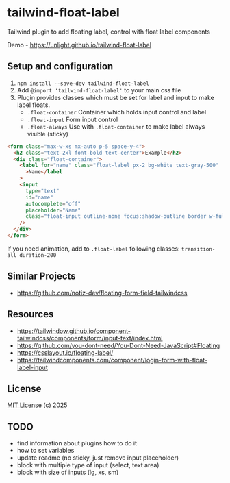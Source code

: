 # tailwind-float-label

Tailwind plugin to add floating label, control with float label components

Demo - https://unlight.github.io/tailwind-float-label

## Setup and configuration

1. `npm install --save-dev tailwind-float-label`
2. Add `@import 'tailwind-float-label'` to your main css file
3. Plugin provides classes which must be set for label and input to make label floats.
   - `.float-container` Container which holds input control and label
   - `.float-input` Form input control
   - `.float-always` Use with `.float-container` to make label always visible (sticky)

```html
<form class="max-w-xs mx-auto p-5 space-y-4">
  <h2 class="text-2xl font-bold text-center">Example</h2>
  <div class="float-container">
    <label for="name" class="float-label px-2 bg-white text-gray-500"
      >Name</label
    >
    <input
      type="text"
      id="name"
      autocomplete="off"
      placeholder="Name"
      class="float-input outline-none focus:shadow-outline border w-full px-1"
    />
  </div>
</form>
```

If you need animation, add to `.float-label` following classes: `transition-all duration-200`

## Similar Projects

- https://github.com/notiz-dev/floating-form-field-tailwindcss

## Resources

- https://tailwindow.github.io/component-tailwindcss/components/form/input-text/index.html
- https://github.com/you-dont-need/You-Dont-Need-JavaScript#Floating
- https://csslayout.io/floating-label/
- https://tailwindcomponents.com/component/login-form-with-float-label-input

## License

[MIT License](https://opensource.org/licenses/MIT) (c) 2025

## TODO

- find information about plugins how to do it
- how to set variables
- update readme (no sticky, just remove input placeholder)
- block with multiple type of input (select, text area)
- block with size of inputs (lg, xs, sm)
